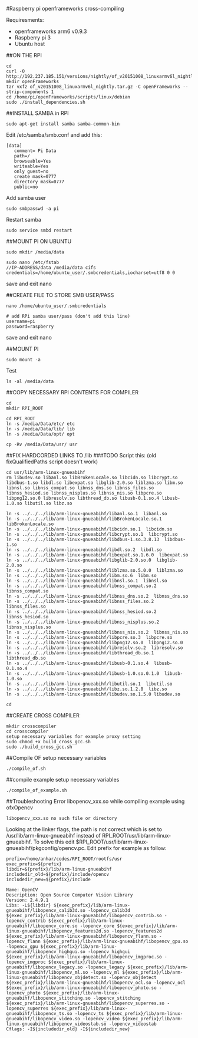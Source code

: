 #Raspberry pi openframeworks cross-compiling

Requiresments:
- openframeworks arm6 v0.9.3
- Raspberry pi 3
- Ubuntu host

##ON THE RPI
```
cd
curl -O http://192.237.185.151/versions/nightly/of_v20151008_linuxarmv6l_nightly.tar.gz
mkdir openFrameworks
tar vxfz of_v20151008_linuxarmv6l_nightly.tar.gz -C openFrameworks --strip-components 1
cd /home/pi/openFrameworks/scripts/linux/debian
sudo ./install_dependencies.sh
```

##INSTALL SAMBA in RPI
```
sudo apt-get install samba samba-common-bin
```
Edit /etc/samba/smb.conf and add this:
```
[data]
   comment= Pi Data
   path=/
   browseable=Yes
   writeable=Yes
   only guest=no
   create mask=0777
   directory mask=0777
   public=no
```
Add samba user
```
sudo smbpasswd -a pi
```
Restart samba
```
sudo service smbd restart
```

##MOUNT PI ON UBUNTU

```
sudo mkdir /media/data

sudo nano /etc/fstab
//IP-ADDRESS/data /media/data cifs credentials=/home/ubuntu_user/.smbcredentials,iocharset=utf8 0 0
```
save and exit nano

##CREATE FILE TO STORE SMB USER/PASS
```
nano /home/ubuntu_user/.smbcredentials

# add RPi samba user/pass (don't add this line)
username=pi
password=raspberry
```
save and exit nano

##MOUNT PI
```
sudo mount -a
```

Test
```
ls -al /media/data
```

##COPY NECESSARY RPI CONTENTS FOR COMPILER
```
cd
mkdir RPI_ROOT

cd RPI_ROOT
ln -s /media/Data/etc/ etc
ln -s /media/Data/lib/ lib
ln -s /media/Data/opt/ opt

cp -Rv /media/Data/usr/ usr
```

##FIX HARDCORDED LINKS TO /lib
###TODO Script this: (old fixQualifiedPaths script doesn't work)
```
cd usr/lib/arm-linux-gnueabihf
rm libudev.so libanl.so libBrokenLocale.so libcidn.so libcrypt.so libdbus-1.so libdl.so libexpat.so libglib-2.0.so liblzma.so libm.so libnsl.so libnss_compat.so libnss_dns.so libnss_files.so libnss_hesiod.so libnss_nisplus.so libnss_nis.so libpcre.so libpng12.so.0 libresolv.so libthread_db.so libusb-0.1.so.4 libusb-1.0.so libutil.so libz.so

ln -s ../../../lib/arm-linux-gnueabihf/libanl.so.1  libanl.so        
ln -s ../../../lib/arm-linux-gnueabihf/libBrokenLocale.so.1  libBrokenLocale.so      
ln -s ../../../lib/arm-linux-gnueabihf/libcidn.so.1  libcidn.so        
ln -s ../../../lib/arm-linux-gnueabihf/libcrypt.so.1  libcrypt.so       
ln -s ../../../lib/arm-linux-gnueabihf/libdbus-1.so.3.8.13  libdbus-1.so       
ln -s ../../../lib/arm-linux-gnueabihf/libdl.so.2  libdl.so        
ln -s ../../../lib/arm-linux-gnueabihf/libexpat.so.1.6.0  libexpat.so       
ln -s ../../../lib/arm-linux-gnueabihf/libglib-2.0.so.0  libglib-2.0.so       
ln -s ../../../lib/arm-linux-gnueabihf/liblzma.so.5.0.0  liblzma.so        
ln -s ../../../lib/arm-linux-gnueabihf/libm.so.6  libm.so        
ln -s ../../../lib/arm-linux-gnueabihf/libnsl.so.1  libnsl.so        
ln -s ../../../lib/arm-linux-gnueabihf/libnss_compat.so.2  libnss_compat.so      
ln -s ../../../lib/arm-linux-gnueabihf/libnss_dns.so.2  libnss_dns.so       
ln -s ../../../lib/arm-linux-gnueabihf/libnss_files.so.2  libnss_files.so      
ln -s ../../../lib/arm-linux-gnueabihf/libnss_hesiod.so.2  libnss_hesiod.so      
ln -s ../../../lib/arm-linux-gnueabihf/libnss_nisplus.so.2  libnss_nisplus.so      
ln -s ../../../lib/arm-linux-gnueabihf/libnss_nis.so.2  libnss_nis.so       
ln -s ../../../lib/arm-linux-gnueabihf/libpcre.so.3  libpcre.so        
ln -s ../../../lib/arm-linux-gnueabihf/libpng12.so.0  libpng12.so.0       
ln -s ../../../lib/arm-linux-gnueabihf/libresolv.so.2  libresolv.so       
ln -s ../../../lib/arm-linux-gnueabihf/libthread_db.so.1  libthread_db.so      
ln -s ../../../lib/arm-linux-gnueabihf/libusb-0.1.so.4  libusb-0.1.so.4      
ln -s ../../../lib/arm-linux-gnueabihf/libusb-1.0.so.0.1.0  libusb-1.0.so       
ln -s ../../../lib/arm-linux-gnueabihf/libutil.so.1  libutil.so        
ln -s ../../../lib/arm-linux-gnueabihf/libz.so.1.2.8  libz.so  
ln -s ../../../lib/arm-linux-gnueabihf/libudev.so.1.5.0 libudev.so

cd
```

##CREATE CROSS COMPILER
```
mkdir crosscompiler
cd crosscompiler
setup necessary variables for example proxy setting
sudo chmod +x build_cross_gcc.sh
sudo ./build_cross_gcc.sh
```

##Compile OF
setup necessary variables
```
./compile_of.sh
```

##compile example
setup necessary variables
```
./compile_of_example.sh
```

##Troubleshooting
Error libopencv_xxx.so while compiling example using ofxOpencv
```
libopencv_xxx.so no such file or directory
```

Looking at the linker flags, the path is not correct which is set to /usr/lib/arm-linux-gnueabihf instead of RPI_ROOT/usr/lib/arm-linux-gnueabihf.
To solve this edit $RPI_ROOT/usr/lib/arm-linux-gnueabihf/pkgconfig/opencv.pc. Edit prefix for example as follow:
```
prefix=/home/anhar/codes/RPI_ROOT/rootfs/usr
exec_prefix=${prefix}
libdir=${prefix}/lib/arm-linux-gnueabihf
includedir_old=${prefix}/include/opencv
includedir_new=${prefix}/include

Name: OpenCV
Description: Open Source Computer Vision Library
Version: 2.4.9.1
Libs: -L${libdir} ${exec_prefix}/lib/arm-linux-gnueabihf/libopencv_calib3d.so -lopencv_calib3d ${exec_prefix}/lib/arm-linux-gnueabihf/libopencv_contrib.so -lopencv_contrib ${exec_prefix}/lib/arm-linux-gnueabihf/libopencv_core.so -lopencv_core ${exec_prefix}/lib/arm-linux-gnueabihf/libopencv_features2d.so -lopencv_features2d ${exec_prefix}/lib/arm-linux-gnueabihf/libopencv_flann.so -lopencv_flann ${exec_prefix}/lib/arm-linux-gnueabihf/libopencv_gpu.so -lopencv_gpu ${exec_prefix}/lib/arm-linux-gnueabihf/libopencv_highgui.so -lopencv_highgui ${exec_prefix}/lib/arm-linux-gnueabihf/libopencv_imgproc.so -lopencv_imgproc ${exec_prefix}/lib/arm-linux-gnueabihf/libopencv_legacy.so -lopencv_legacy ${exec_prefix}/lib/arm-linux-gnueabihf/libopencv_ml.so -lopencv_ml ${exec_prefix}/lib/arm-linux-gnueabihf/libopencv_objdetect.so -lopencv_objdetect ${exec_prefix}/lib/arm-linux-gnueabihf/libopencv_ocl.so -lopencv_ocl ${exec_prefix}/lib/arm-linux-gnueabihf/libopencv_photo.so -lopencv_photo ${exec_prefix}/lib/arm-linux-gnueabihf/libopencv_stitching.so -lopencv_stitching ${exec_prefix}/lib/arm-linux-gnueabihf/libopencv_superres.so -lopencv_superres ${exec_prefix}/lib/arm-linux-gnueabihf/libopencv_ts.so -lopencv_ts ${exec_prefix}/lib/arm-linux-gnueabihf/libopencv_video.so -lopencv_video ${exec_prefix}/lib/arm-linux-gnueabihf/libopencv_videostab.so -lopencv_videostab
Cflags: -I${includedir_old} -I${includedir_new}
```
